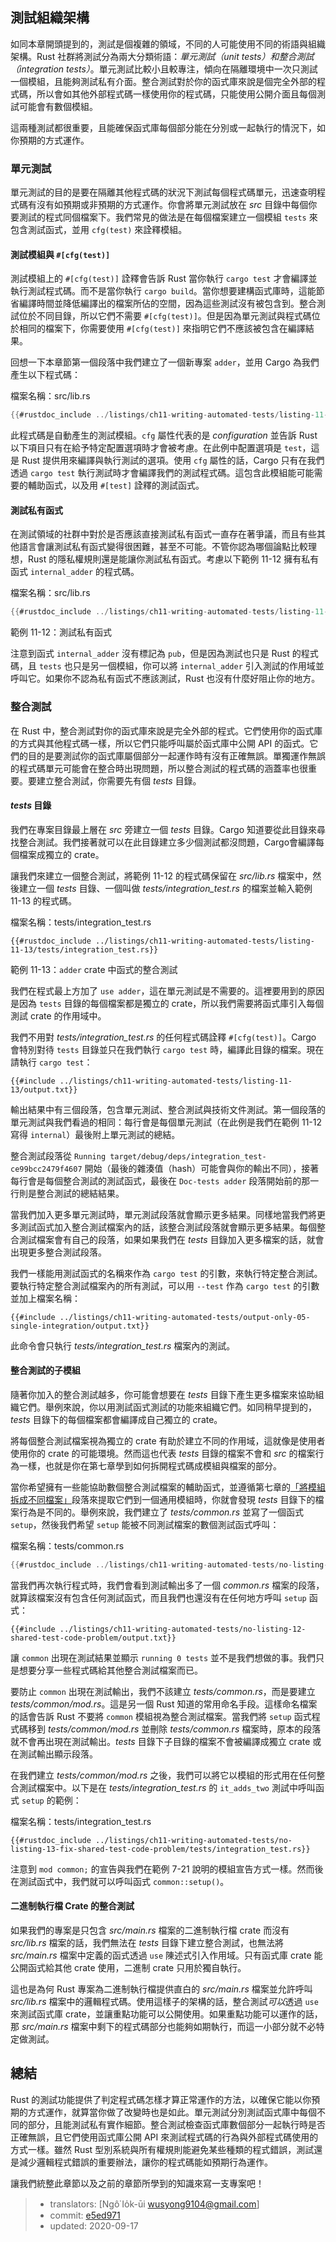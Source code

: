 ## 測試組織架構

如同本章開頭提到的，測試是個複雜的領域，不同的人可能使用不同的術語與組織架構。Rust 社群將測試分為兩大分類術語：*單元測試（unit tests）*和*整合測試（integration tests）*。單元測試比較小且較專注，傾向在隔離環境中一次只測試一個模組，且能夠測試私有介面。整合測試對於你的函式庫來說是個完全外部的程式碼，所以會如其他外部程式碼一樣使用你的程式碼，只能使用公開介面且每個測試可能會有數個模組。

這兩種測試都很重要，且能確保函式庫每個部分能在分別或一起執行的情況下，如你預期的方式運作。

### 單元測試

單元測試的目的是要在隔離其他程式碼的狀況下測試每個程式碼單元，迅速查明程式碼有沒有如預期或非預期的方式運作。你會將單元測試放在 *src* 目錄中每個你要測試的程式同個檔案下。我們常見的做法是在每個檔案建立一個模組 `tests` 來包含測試函式，並用 `cfg(test)` 來詮釋模組。

#### 測試模組與 `#[cfg(test)]`

測試模組上的 `#[cfg(test)]` 詮釋會告訴 Rust 當你執行 `cargo test` 才會編譯並執行測試程式碼。而不是當你執行 `cargo build`。當你想要建構函式庫時，這能節省編譯時間並降低編譯出的檔案所佔的空間，因為這些測試沒有被包含到。整合測試位於不同目錄，所以它們不需要 `#[cfg(test)]`。但是因為單元測試與程式碼位於相同的檔案下，你需要使用 `#[cfg(test)]` 來指明它們不應該被包含在編譯結果。

回想一下本章節第一個段落中我們建立了一個新專案 `adder`，並用 Cargo 為我們產生以下程式碼：

<span class="filename">檔案名稱：src/lib.rs</span>

```rust
{{#rustdoc_include ../listings/ch11-writing-automated-tests/listing-11-01/src/lib.rs:here}}
```

此程式碼是自動產生的測試模組。`cfg` 屬性代表的是 *configuration* 並告訴 Rust 以下項目只有在給予特定配置選項時才會被考慮。在此例中配置選項是 `test`，這是 Rust 提供用來編譯與執行測試的選項。使用 `cfg` 屬性的話，Cargo 只有在我們透過 `cargo test` 執行測試時才會編譯我們的測試程式碼。這包含此模組能可能需要的輔助函式，以及用 `#[test]` 詮釋的測試函式。

#### 測試私有函式

在測試領域的社群中對於是否應該直接測試私有函式一直存在著爭議，而且有些其他語言會讓測試私有函式變得很困難，甚至不可能。不管你認為哪個論點比較理想，Rust 的隱私權規則還是能讓你測試私有函式。考慮以下範例 11-12 擁有私有函式 `internal_adder` 的程式碼。

<span class="filename">檔案名稱：src/lib.rs</span>

```rust
{{#rustdoc_include ../listings/ch11-writing-automated-tests/listing-11-12/src/lib.rs:here}}
```

<span class="caption">範例 11-12：測試私有函式</span>

注意到函式 `internal_adder` 沒有標記為 `pub`，但是因為測試也只是 Rust 的程式碼，且 `tests` 也只是另一個模組，你可以將 `internal_adder` 引入測試的作用域並呼叫它。如果你不認為私有函式不應該測試，Rust 也沒有什麼好阻止你的地方。

### 整合測試

在 Rust 中，整合測試對你的函式庫來說是完全外部的程式。它們使用你的函式庫的方式與其他程式碼一樣，所以它們只能呼叫屬於函式庫中公開 API 的函式。它們的目的是要測試你的函式庫屬個部分一起運作時有沒有正確無誤。單獨運作無誤的程式碼單元可能會在整合時出現問題，所以整合測試的程式碼的涵蓋率也很重要。要建立整合測試，你需要先有個 *tests* 目錄。

#### *tests* 目錄

我們在專案目錄最上層在 *src* 旁建立一個 *tests* 目錄。Cargo 知道要從此目錄來尋找整合測試。我們接著就可以在此目錄建立多少個測試都沒問題，Cargo會編譯每個檔案成獨立的 crate。

讓我們來建立一個整合測試，將範例 11-12 的程式碼保留在 *src/lib.rs* 檔案中，然後建立一個 *tests* 目錄、一個叫做 *tests/integration_test.rs* 的檔案並輸入範例 11-13 的程式碼。

<span class="filename">檔案名稱：tests/integration_test.rs</span>

```rust,ignore
{{#rustdoc_include ../listings/ch11-writing-automated-tests/listing-11-13/tests/integration_test.rs}}
```

<span class="caption">範例 11-13：`adder` crate 中函式的整合測試</span>

我們在程式最上方加了 `use adder`，這在單元測試是不需要的。這裡要用到的原因是因為 `tests` 目錄的每個檔案都是獨立的 crate，所以我們需要將函式庫引入每個測試 crate 的作用域中。

我們不用對 *tests/integration_test.rs* 的任何程式碼詮釋 `#[cfg(test)]`。Cargo 會特別對待 `tests` 目錄並只在我們執行 `cargo test` 時，編譯此目錄的檔案。現在請執行 `cargo test`：

```console
{{#include ../listings/ch11-writing-automated-tests/listing-11-13/output.txt}}
```

輸出結果中有三個段落，包含單元測試、整合測試與技術文件測試。第一個段落的單元測試與我們看過的相同：每行會是每個單元測試（在此例是我們在範例 11-12 寫得 `internal`）最後附上單元測試的總結。

整合測試段落從 `Running target/debug/deps/integration_test-ce99bcc2479f4607` 開始（最後的雜湊值（hash）可能會與你的輸出不同），接著每行會是每個整合測試的測試函式，最後在 `Doc-tests adder` 段落開始前的那一行則是整合測試的總結結果。

當我們加入更多單元測試時，單元測試段落就會顯示更多結果。同樣地當我們將更多測試函式加入整合測試檔案內的話，該整合測試段落就會顯示更多結果。每個整合測試檔案會有自己的段落，如果如果我們在 *tests* 目錄加入更多檔案的話，就會出現更多整合測試段落。

我們一樣能用測試函式的名稱來作為 `cargo test` 的引數，來執行特定整合測試。要執行特定整合測試檔案內的所有測試，可以用 `--test` 作為 `cargo test` 的引數並加上檔案名稱：

```console
{{#include ../listings/ch11-writing-automated-tests/output-only-05-single-integration/output.txt}}
```

此命令會只執行 *tests/integration_test.rs* 檔案內的測試。

#### 整合測試的子模組

隨著你加入的整合測試越多，你可能會想要在 *tests* 目錄下產生更多檔案來協助組織它們。舉例來說，你以用測試函式測試的功能來組織它們。如同稍早提到的，*tests*  目錄下的每個檔案都會編譯成自己獨立的 crate。

將每個整合測試檔案視為獨立的 crate 有助於建立不同的作用域，這就像是使用者使用你的 crate 的可能環境。然而這也代表 *tests* 目錄的檔案不會和 *src* 的檔案行為一樣，也就是你在第七章學到如何拆開程式碼成模組與檔案的部分。

當你希望擁有一些能協助數個整合測試檔案的輔助函式，並遵循第七章的[「將模組拆成不同檔案」][separating-modules-into-files]<!-- ignore -->段落來提取它們到一個通用模組時，你就會發現 *tests* 目錄下的檔案行為是不同的。舉例來說，我們建立了 *tests/common.rs* 並寫了一個函式 `setup`，然後我們希望 `setup` 能被不同測試檔案的數個測試函式呼叫：

<span class="filename">檔案名稱：tests/common.rs</span>

```rust
{{#rustdoc_include ../listings/ch11-writing-automated-tests/no-listing-12-shared-test-code-problem/tests/common.rs}}
```

當我們再次執行程式時，我們會看到測試輸出多了一個 *common.rs* 檔案的段落，就算該檔案沒有包含任何測試函式，而且我們也還沒有在任何地方呼叫 `setup` 函式：

```console
{{#include ../listings/ch11-writing-automated-tests/no-listing-12-shared-test-code-problem/output.txt}}
```

讓 `common` 出現在測試結果並顯示 `running 0 tests` 並不是我們想做的事。我們只是想要分享一些程式碼給其他整合測試檔案而已。

要防止 `common` 出現在測試輸出，我們不該建立 *tests/common.rs*，而是要建立 *tests/common/mod.rs*。這是另一個 Rust 知道的常用命名手段。這樣命名檔案的話會告訴 Rust 不要將 `common` 模組視為整合測試檔案。當我們將 `setup` 函式程式碼移到 *tests/common/mod.rs* 並刪除 *tests/common.rs* 檔案時，原本的段落就不會再出現在測試輸出。*tests* 目錄下子目錄的檔案不會被編譯成獨立 crate 或在測試輸出顯示段落。

在我們建立 *tests/common/mod.rs* 之後，我們可以將它以模組的形式用在任何整合測試檔案中。以下是在 *tests/integration_test.rs* 的 `it_adds_two` 測試中呼叫函式 `setup` 的範例：

<span class="filename">檔案名稱：tests/integration_test.rs</span>

```rust,ignore
{{#rustdoc_include ../listings/ch11-writing-automated-tests/no-listing-13-fix-shared-test-code-problem/tests/integration_test.rs}}
```

注意到 `mod common;` 的宣告與我們在範例 7-21 說明的模組宣告方式一樣。然而後在測試函式中，我們就可以呼叫函式 `common::setup()`。

#### 二進制執行檔 Crate 的整合測試

如果我們的專案是只包含 *src/main.rs* 檔案的二進制執行檔 crate 而沒有 *src/lib.rs* 檔案的話，我們無法在 *tests* 目錄下建立整合測試，也無法將 *src/main.rs* 檔案中定義的函式透過 `use` 陳述式引入作用域。只有函式庫 crate 能公開函式給其他 crate 使用，二進制 crate 只用於獨自執行。

這也是為何 Rust 專案為二進制執行檔提供直白的 *src/main.rs* 檔案並允許呼叫 *src/lib.rs* 檔案中的邏輯程式碼。使用這樣子的架構的話，整合測試*可以*透過 `use` 來測試函式庫 crate，並讓重點功能可以公開使用。如果重點功能可以運作的話，那 *src/main.rs* 檔案中剩下的程式碼部分也能夠如期執行，而這一小部分就不必特定做測試。

## 總結

Rust 的測試功能提供了判定程式碼怎樣才算正常運作的方法，以確保它能以你預期的方式運作，就算當你做了改變時也是如此。單元測試分別測試函式庫中每個不同的部分，且能測試私有實作細節。整合測試檢查函式庫數個部分一起執行時是否正確無誤，且它們使用函式庫公開 API 來測試程式碼的行為與外部程式碼使用的方式一樣。雖然 Rust 型別系統與所有權規則能避免某些種類的程式錯誤，測試還是減少邏輯程式錯誤的重要辦法，讓你的程式碼能如預期行為運作。

讓我們統整此章節以及之前的章節所學到的知識來寫一支專案吧！

[separating-modules-into-files]:
ch07-05-separating-modules-into-different-files.html

> - translators: [Ngô͘ Io̍k-ūi <wusyong9104@gmail.com>]
> - commit: [e5ed971](https://github.com/rust-lang/book/blob/e5ed97128302d5fa45dbac0e64426bc7649a558c/src/ch11-03-test-organization.md)
> - updated: 2020-09-17
